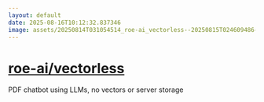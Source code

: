 ```yaml
---
layout: default
date: 2025-08-16T10:12:32.837346
image: assets/20250814T031054514_roe-ai_vectorless--20250815T024609486--cropped.png
---
```


# [roe-ai/vectorless](https://github.com/roe-ai/vectorless)

PDF chatbot using LLMs, no vectors or server storage
